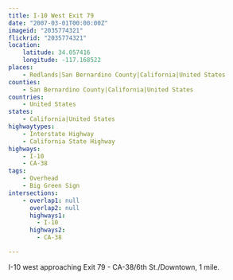 ```yaml
---
title: I-10 West Exit 79
date: "2007-03-01T00:00:00Z"
imageid: "2035774321"
flickrid: "2035774321"
location:
    latitude: 34.057416
    longitude: -117.168522
places:
    - Redlands|San Bernardino County|California|United States
counties:
    - San Bernardino County|California|United States
countries:
    - United States
states:
    - California|United States
highwaytypes:
    - Interstate Highway
    - California State Highway
highways:
    - I-10
    - CA-38
tags:
    - Overhead
    - Big Green Sign
intersections:
    - overlap1: null
      overlap2: null
      highways1:
        - I-10
      highways2:
        - CA-38

---
```

I-10 west approaching Exit 79 - CA-38/6th St./Downtown, 1 mile.